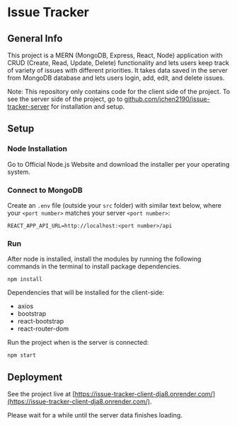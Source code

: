 # Issue Tracker

## General Info
This project is a MERN (MongoDB, Express, React, Node) application with CRUD (Create, Read, Update, Delete) functionality and lets users keep track of variety of issues with different priorities. It takes data saved in the server from MongoDB database and lets users login, add, edit, and delete issues.

Note: This repository only contains code for the client side of the project. To see the server side of the project, go to [github.com/jchen2190/issue-tracker-server](https://github.com/jchen2190/issue-tracker-server) for installation and setup.

## Setup

### Node Installation
Go to Official Node.js Website and download the installer per your operating system.

### Connect to MongoDB
Create an `.env` file (outside your `src` folder) with similar text below, where your `<port number>` matches your server `<port number>`:
```
REACT_APP_API_URL=http://localhost:<port number>/api
```

### Run 
After node is installed, install the modules by running the following commands in the terminal to install package dependencies.
```
npm install
```

Dependencies that will be installed for the client-side:

- axios
- bootstrap
- react-bootstrap
- react-router-dom

Run the project when is the server is connected:
```
npm start
```

## Deployment
See the project live at [https://issue-tracker-client-dja8.onrender.com/](https://issue-tracker-client-dja8.onrender.com/).

Please wait for a while until the server data finishes loading.
